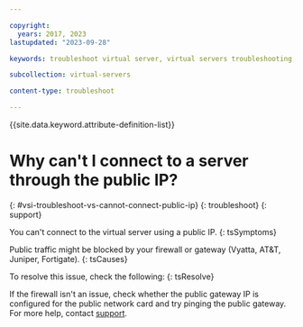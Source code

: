 ```yaml
---

copyright:
  years: 2017, 2023
lastupdated: "2023-09-28"

keywords: troubleshoot virtual server, virtual servers troubleshooting, tips, error, problem, insufficient capacity

subcollection: virtual-servers

content-type: troubleshoot

---
```


{{site.data.keyword.attribute-definition-list}}

# Why can't I connect to a server through the public IP?
{: #vsi-troubleshoot-vs-cannot-connect-public-ip}
{: troubleshoot}
{: support}

You can't connect to the virtual server using a public IP.
{: tsSymptoms}

Public traffic might be blocked by your firewall or gateway (Vyatta, AT&T, Juniper, Fortigate).
{: tsCauses}

To resolve this issue, check the following:
{: tsResolve}

If the firewall isn't an issue, check whether the public gateway IP is configured for the public network card and try pinging the public gateway. For more help, contact [support](/docs/virtual-servers?topic=virtual-servers-gettinghelp).

